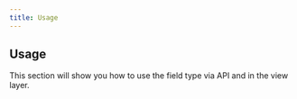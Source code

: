 ```yaml
---
title: Usage
---
```


## Usage

This section will show you how to use the field type via API and in the view layer.

